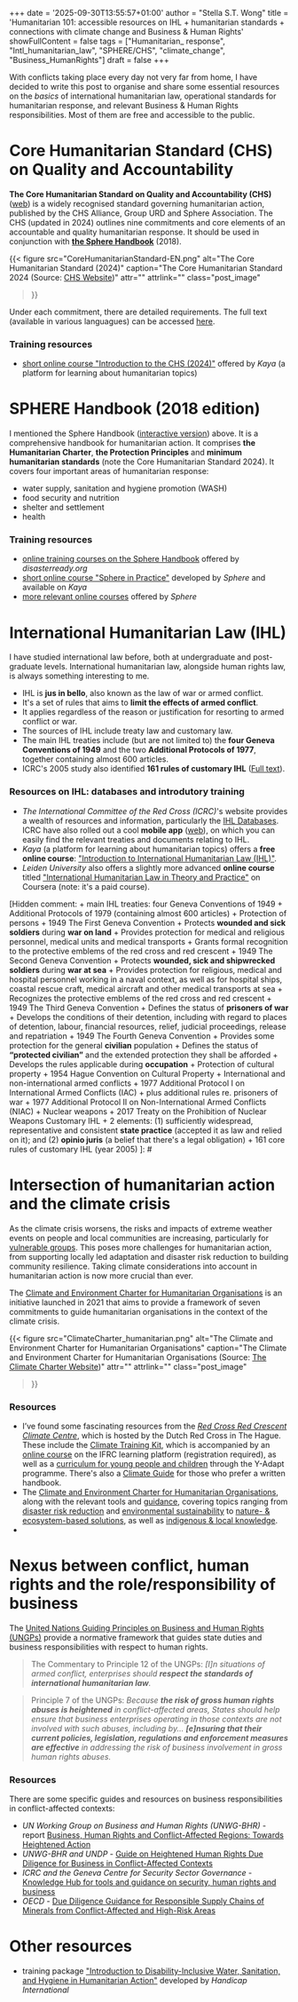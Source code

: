 +++
date = '2025-09-30T13:55:57+01:00'
author = "Stella S.T. Wong"
title = 'Humanitarian 101: accessible resources on IHL + humanitarian standards + connections with climate change and Business & Human Rights'
showFullContent = false
tags = ["Humanitarian_ response", "Intl_humanitarian_law", "SPHERE/CHS", "climate_change", "Business_HumanRights"]
draft = false
+++

With conflicts taking place every day not very far from home, I have decided to write this post to organise and share some essential resources on the *basics* of international humanitarian law, operational standards for humanitarian response, and relevant Business & Human Rights responsibilities. Most of them are free and accessible to the public.

# Core Humanitarian Standard (CHS) on Quality and Accountability

**The Core Humanitarian Standard on Quality and Accountability (CHS)** ([web](https://www.corehumanitarianstandard.org/)) is a widely recognised standard governing humanitarian action, published by the CHS Alliance, Group URD and Sphere Association. The CHS (updated in 2024) outlines nine commitments and core elements of an accountable and quality humanitarian response. It should be used in conjunction with **[the Sphere Handbook](https://spherestandards.org/handbook-2018/)** (2018).

{{< figure
  src="CoreHumanitarianStandard-EN.png"
  alt="The Core Humanitarian Standard (2024)"
  caption="The Core Humanitarian Standard 2024 (Source: [CHS Website](https://www.corehumanitarianstandard.org/the-standard))"
  attr=""
  attrlink=""
  class="post_image"
>}}

Under each commitment, there are detailed requirements. The full text (available in various languagues) can be accessed [here](https://www.corehumanitarianstandard.org/languages).

### Training resources
+ [short online course "Introduction to the CHS (2024)"](https://kayaconnect.org/course/view.php?id=11672) offered by *Kaya* (a platform for learning about humanitarian topics)

# SPHERE Handbook (2018 edition)

I mentioned the Sphere Handbook ([interactive version](https://handbook.spherestandards.org/en/sphere/#ch001)) above. It is a comprehensive handbook for humanitarian action. It comprises **the Humanitarian Charter**, **the Protection Principles** and **minimum humanitarian standards** (note the Core Humanitarian Standard 2024). It covers four important areas of humanitarian response:
+ water supply, sanitation and hygiene promotion (WASH)
+ food security and nutrition
+ shelter and settlement
+ health

### Training resources
+ [online training courses on the Sphere Handbook](https://get.disasterready.org/sphere-handbook-humanitarian-charter/) offered by *disasterready.org*
+ [short online course "Sphere in Practice"](https://kayaconnect.org/course/view.php?id=3387) developed by *Sphere* and available on *Kaya* 
+ [more relevant online courses](https://spherestandards.org/online-courses/) offered by *Sphere*

# International Humanitarian Law (IHL)

I have studied international law before, both at undergraduate and post-graduate levels. International humanitarian law, alongside human rights law, is always something interesting to me.

+ IHL is **jus in bello**, also known as the law of war or armed conflict.
+ It's a set of rules that aims to **limit the effects of armed conflict**.
+ It applies regardless of the reason or justification for resorting to armed conflict or war.
+ The sources of IHL include treaty law and customary law.
+ The main IHL treaties include (but are not limited to) the **four Geneva Conventions of 1949** and the two **Additional Protocols of 1977**, together containing almost 600 articles.
+ ICRC's 2005 study also identified **161 rules of customary IHL** ([Full text](https://www.icrc.org/sites/default/files/external/doc/en/assets/files/other/customary-international-humanitarian-law-i-icrc-eng.pdf)).

### Resources on IHL: databases and introdutory training

+ *The International Committee of the Red Cross (ICRC)*'s website provides a wealth of resources and information, particularly the [IHL Databases](https://ihl-databases.icrc.org/en/). ICRC have also rolled out a cool **mobile app** ([web](https://www.icrc.org/en/document/ihl-digital-app)), on which you can easily find the relevant treaties and documents relating to IHL.
+ *Kaya* (a platform for learning about humanitarian topics) offers a **free online course**: ["Introduction to International Humanitarian Law (IHL)"](https://kayaconnect.org/course/view.php?id=1284).
+ *Leiden University* also offers a slightly more advanced **online course** titled ["International Humanitarian Law in Theory and Practice"](https://www.coursera.org/learn/international-humanitarian-law) on Coursera (note: it's a paid course).

[Hidden comment:
    + main IHL treaties: four Geneva Conventions of 1949 + Additional Protocols of 1979 (containing almost 600 articles)
    + Protection of persons
        + 1949 The First Geneva Convention 
            + Protects **wounded and sick soldiers** during **war on land**
            + Provides protection for medical and religious personnel, medical units and medical transports
            + Grants formal recognition to the protective emblems of the red cross and red crescent
        + 1949 The Second Geneva Convention
            + Protects **wounded, sick and shipwrecked soldiers** during **war at sea**
            + Provides protection for religious, medical and hospital personnel working in a naval context, as well as for hospital ships, coastal rescue craft, medical aircraft and other medical transports at sea
            + Recognizes the protective emblems of the red cross and red crescent
        + 1949 The Third Geneva Convention
            + Defines the status of **prisoners of war**
            + Develops the conditions of their detention, including with regard to places of detention, labour, financial resources, relief, judicial proceedings, release and repatriation
        + 1949 The Fourth Geneva Convention
            + Provides some protection for the general **civilian** population
            + Defines the status of **“protected civilian”** and the extended protection they shall be afforded
            + Develops the rules applicable during **occupation**
    + Protection of cultural property
        + 1954 Hague Convention on Cultural Property
    + International and non-international armed conflicts
        + 1977 Additional Protocol I on International Armed Conflicts (IAC)
            + plus additional rules re. prisoners of war
        + 1977 Additional Protocol II on Non-International Armed Conflicts (NIAC)
    + Nuclear weapons
        + 2017 Treaty on the Prohibition of Nuclear Weapons
    Customary IHL
    + 2 elements: (1) sufficiently widespread, representative and consistent **state practice** (accepted it as law and relied on it); and (2) **opinio juris** (a belief that there's a legal obligation)
    + 161 core rules of customary IHL (year 2005)
]: # 

# Intersection of humanitarian action and the climate crisis

As the climate crisis worsens, the risks and impacts of extreme weather events on people and local communities are increasing, particularly for [vulnerable groups](https://www.taylorfrancis.com/chapters/oa-edit/10.4324/9781003190516-13/consequences-climate-change-vulnerable-populations-richa-sharma-srikanth). This poses more challenges for humanitarian action, from supporting locally led adaptation and disaster risk reduction to building community resilience. Taking climate considerations into account in humanitarian action is now more crucial than ever.

The [Climate and Environment Charter for Humanitarian Organisations](https://www.climate-charter.org/) is an initiative launched in 2021 that aims to provide a framework of seven commitments to guide humanitarian organisations in the context of the climate crisis.

{{< figure
  src="ClimateCharter_humanitarian.png"
  alt="The Climate and Environment Charter for Humanitarian Organisations"
  caption="The Climate and Environment Charter for Humanitarian Organisations (Source: [The Climate Charter Website](https://www.climate-charter.org/))"
  attr=""
  attrlink=""
  class="post_image"
>}}

### Resources

+ I’ve found some fascinating resources from the [*Red Cross Red Crescent Climate Centre*](https://www.climatecentre.org/), which is hosted by the Dutch Red Cross in The Hague. These include the [Climate Training Kit](https://ctk.climatecentre.org/training/introduction), which is accompanied by an [online course](https://www.climatecentre.org/training/) on the IFRC learning platform (registration required), as well as a [curriculum for young people and children](https://weadapt.org/knowledge-base/y-adapt/) through the Y-Adapt programme. There's also a [Climate Guide](https://www.climatecentre.org/wp-content/uploads/RCRC_climateguide.pdf) for those who prefer a written handbook.
+ The [Climate and Environment Charter for Humanitarian Organisations](https://www.climate-charter.org/), along with the relevant tools and [guidance](https://www.climate-charter.org/guidance/), covering topics ranging from [disaster risk reduction](https://www.climate-charter.org/guidance-themes/disaster-risk-reduction/) and [environmental sustainability](https://www.climate-charter.org/guidance-themes/environmental-sustainability/) to [nature- & ecosystem-based solutions](https://www.climate-charter.org/guidance-themes/nature-and-ecosystem-based-solutions/), as well as [indigenous & local knowledge](https://www.climate-charter.org/guidance-themes/indigenous-and-local-knowledge/).
+ 


# Nexus between conflict, human rights and the role/responsibility of business

The [United Nations Guiding Principles on Business and Human Rights (UNGPs)](https://www.ohchr.org/sites/default/files/documents/publications/guidingprinciplesbusinesshr_en.pdf) provide a normative framework that guides state duties and business responsibilities with respect to human rights.
 > The Commentary to Principle 12 of the UNGPs: *[I]n situations of armed conflict, enterprises should **respect the standards of international humanitarian law**.*
 
 > Principle 7 of the UNGPs: *Because **the risk of gross human rights abuses is heightened** in conflict-affected areas, States should help ensure that business enterprises operating in those contexts are not involved with such abuses, including by... **[e]nsuring that their current policies, legislation, regulations and enforcement measures are effective** in addressing the risk of business involvement in gross human rights abuses.*

### Resources

There are some specific guides and resources on business responsibilities in conflict-affected contexts:
+ *UN Working Group on Business and Human Rights (UNWG-BHR)* - report [Business, Human Rights and Conflict-Affected Regions: Towards Heightened Action](https://docs.un.org/en/A/75/212)
+ *UNWG-BHR and UNDP* - [Guide on Heightened Human Rights Due Diligence for Business in Conflict-Affected Contexts](https://www.undp.org/publications/heightened-human-rights-due-diligence-business-conflict-affected-contexts-guide)
+ *ICRC and the Geneva Centre for Security Sector Governance* - [Knowledge Hub for tools and guidance on security, human rights and business](https://www.securityhumanrightshub.org/)
+ *OECD* - [Due Diligence Guidance for Responsible Supply Chains of Minerals from Conflict-Affected and High-Risk Areas](https://www.oecd.org/en/publications/2016/04/oecd-due-diligence-guidance-for-responsible-supply-chains-of-minerals-from-conflict-affected-and-high-risk-areas_g1g65996.html) 

# Other resources

+ training package ["Introduction to Disability-Inclusive Water, Sanitation, and Hygiene in Humanitarian Action"](https://www.hi-deutschland-projekte.de/lnob/training-package-for-disability-inclusive-wash/) developed by *Handicap International*